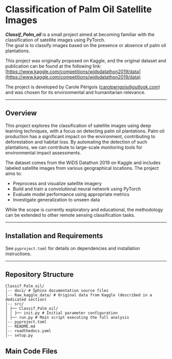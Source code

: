 # Classification of Palm Oil Satellite Images

_**Classif_Palm_oil**_ is a small project aimed at becoming familiar with the classification of satellite images using PyTorch.  
The goal is to classify images based on the presence or absence of palm oil plantations.

This project was originally proposed on Kaggle, and the original dataset and publication can be found at the following link:  
[https://www.kaggle.com/competitions/widsdatathon2019/data](https://www.kaggle.com/competitions/widsdatathon2019/data)

The project is developed by Carole Périgois ([carolperigois@outlook.com](mailto:carolperigois@outlook.com)) and was chosen for its environmental and humanitarian relevance.

---

## Overview

This project explores the classification of satellite images using deep learning techniques, with a focus on detecting palm oil plantations. Palm oil production has a significant impact on the environment, contributing to deforestation and habitat loss. By automating the detection of such plantations, we can contribute to large-scale monitoring tools for environmental impact assessments.

The dataset comes from the WiDS Datathon 2019 on Kaggle and includes labeled satellite images from various geographical locations. The project aims to:

- Preprocess and visualize satellite imagery
- Build and train a convolutional neural network using PyTorch
- Evaluate model performance using appropriate metrics
- Investigate generalization to unseen data

While the scope is currently exploratory and educational, the methodology can be extended to other remote sensing classification tasks.

---

## Installation and Requirements

See `pyproject.toml` for details on dependencies and installation instructions.

---

## Repository Structure
```
Classif_Palm_oil/
│-- docs/ # Sphinx documentation source files
│-- Raw_kaggle_data/ # Original data from Kaggle (described in a dedicated section)
│-- src/
│ ├── Classif_Palm_oil/
│ │ ├── init.py # Initial parameter configuration
│ ├── run.py # Main script executing the full analysis
│-- pyproject.toml
│-- README.md
│-- readthedocs.yaml
│-- setup.py
```

## Main Code Files

